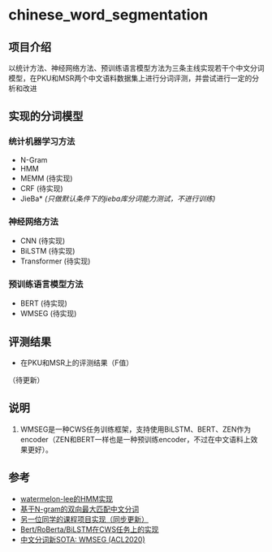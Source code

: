 # chinese_word_segmentation

## 项目介绍
以统计方法、神经网络方法、预训练语言模型方法为三条主线实现若干个中文分词模型，在PKU和MSR两个中文语料数据集上进行分词评测，并尝试进行一定的分析和改进

## 实现的分词模型

### 统计机器学习方法
- N-Gram
- HMM
- MEMM (待实现)
- CRF (待实现)
- JieBa* _(只做默认条件下的jieba库分词能力测试，不进行训练)_

### 神经网络方法
- CNN (待实现)
- BiLSTM (待实现)
- Transformer (待实现)

### 预训练语言模型方法
- BERT (待实现)
- WMSEG (待实现)

## 评测结果

- 在PKU和MSR上的评测结果（F值）

（待更新）

## 说明

1. WMSEG是一种CWS任务训练框架，支持使用BiLSTM、BERT、ZEN作为encoder（ZEN和BERT一样也是一种预训练encoder，不过在中文语料上效果更好）。

## 参考
- [watermelon-lee的HMM实现](https://github.com/watermelon-lee/machine-learning-algorithms-implemented-by-python/tree/master/HMM)
- [基于N-gram的双向最大匹配中文分词](https://mqsee.blog.csdn.net/article/details/53466043)
- [另一位同学的课程项目实现（同步更新）](https://github.com/JackHCC/Chinese-Tokenization)
- [Bert/RoBerta/BiLSTM在CWS任务上的实现](https://github.com/hemingkx/WordSeg)
- [中文分词新SOTA: WMSEG (ACL2020)](https://aclanthology.org/2020.acl-main.734/)
